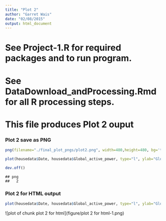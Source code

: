 ```yaml
---
title: "Plot 2"
author: "Garret Wais"
date: "02/08/2015"
output: html_document
---
```


# See Project-1.R for required packages and to run program.
# See DataDownload_andProcessing.Rmd for all R processing steps.

# This file produces Plot 2 ouput

### Plot 2 save as PNG


```r
png(filename="./final_plot_pngs/plot2.png", width=480,height=480, bg='transparent')

plot(housedata$Date, housedata$Global_active_power, type="l", ylab="Global Active Power (kilowatts)", xlab='')

dev.off()
```

```
## png 
##   2
```

### Plot 2 for HTML output

```r
plot(housedata$Date, housedata$Global_active_power, type="l", ylab="Global Active Power (kilowatts)", xlab='')
```

![plot of chunk plot 2 for html](figure/plot 2 for html-1.png) 
